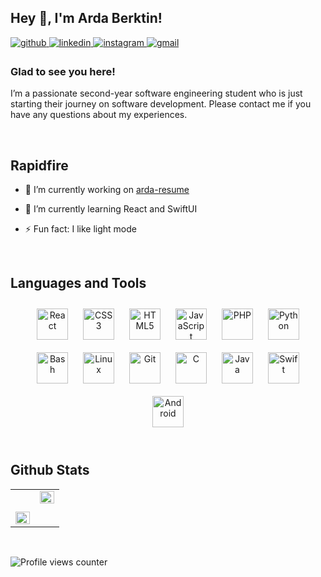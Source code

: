 ## Hey 👋, I'm Arda Berktin!  
  

<a href="https://github.com/ardaberktin" target="_blank">
<img src=https://img.shields.io/badge/github-%2324292e.svg?&style=for-the-badge&logo=github&logoColor=white alt=github style="margin-bottom: 5px;" />
</a>
<a href="https://linkedin.com/in/arda-berktin-861852253" target="_blank">
<img src=https://img.shields.io/badge/linkedin-%23000000.svg?&style=for-the-badge&logo=linkedin&logoColor=white alt=linkedin style="margin-bottom: 5px;" />
</a>
<a href="https://instagram.com/ardaberktin" target="_blank">
<img src=https://img.shields.io/badge/instagram-%23000000.svg?&style=for-the-badge&logo=instagram&logoColor=white alt=instagram style="margin-bottom: 5px;" />
</a>  

<a href="mailto:arberktin@gmail.com" target="_blank">
<img src=https://img.shields.io/badge/Gmail-%23000000.svg?&style=for-the-badge&logo=gmail&logoColor=white alt=gmail style="margin-bottom: 5px;" />
</a>  
  



### Glad to see you here!  
I’m a passionate second-year software engineering student who is just starting their journey on software development. Please contact me if you have any questions about my experiences.
  

<br/>  


## Rapidfire  
<div align="left"> 

- 🔭 I’m currently working on [arda-resume](https://github.com/ardaberktin/arda-resume)  
  

- 📖 I’m currently learning React and SwiftUI  
  

- ⚡ Fun fact: I like light mode  


</div> 

<br/>  


## Languages and Tools  
<div align="center">  
<a href="https://reactjs.org/" target="_blank"><img style="margin: 10px" src="https://profilinator.rishav.dev/skills-assets/react-original-wordmark.svg" alt="React" height="50" /></a>  
<a href="https://www.w3schools.com/css/" target="_blank"><img style="margin: 10px" src="https://profilinator.rishav.dev/skills-assets/css3-original-wordmark.svg" alt="CSS3" height="50" /></a>  
<a href="https://en.wikipedia.org/wiki/HTML5" target="_blank"><img style="margin: 10px" src="https://profilinator.rishav.dev/skills-assets/html5-original-wordmark.svg" alt="HTML5" height="50" /></a>  
<a href="https://www.javascript.com/" target="_blank"><img style="margin: 10px" src="https://profilinator.rishav.dev/skills-assets/javascript-original.svg" alt="JavaScript" height="50" /></a>  
<a href="https://www.php.net/" target="_blank"><img style="margin: 10px" src="https://profilinator.rishav.dev/skills-assets/php-original.svg" alt="PHP" height="50" /></a>  
<a href="https://www.python.org/" target="_blank"><img style="margin: 10px" src="https://profilinator.rishav.dev/skills-assets/python-original.svg" alt="Python" height="50" /></a>  
<a href="https://www.gnu.org/software/bash/" target="_blank"><img style="margin: 10px" src="https://profilinator.rishav.dev/skills-assets/gnu_bash-icon.svg" alt="Bash" height="50" /></a>  
<a href="https://www.linux.org/" target="_blank"><img style="margin: 10px" src="https://profilinator.rishav.dev/skills-assets/linux-original.svg" alt="Linux" height="50" /></a>  
<a href="https://github.com/" target="_blank"><img style="margin: 10px" src="https://profilinator.rishav.dev/skills-assets/git-scm-icon.svg" alt="Git" height="50" /></a>  
<a href="https://www.cprogramming.com/" target="_blank"><img style="margin: 10px" src="https://profilinator.rishav.dev/skills-assets/c-original.svg" alt="C" height="50" /></a>  
<a href="https://www.java.com/" target="_blank"><img style="margin: 10px" src="https://profilinator.rishav.dev/skills-assets/java-original-wordmark.svg" alt="Java" height="50" /></a>  
<a href="https://developer.apple.com/swift/" target="_blank"><img style="margin: 10px" src="https://profilinator.rishav.dev/skills-assets/swift-original-wordmark.svg" alt="Swift" height="50" /></a>  
<a href="https://www.android.com/intl/en_in/" target="_blank"><img style="margin: 10px" src="https://profilinator.rishav.dev/skills-assets/android-original-wordmark.svg" alt="Android" height="50" /></a>  
</div>  

<br/>  


## Github Stats  
<table><tr><td valign="top" width="50%">

## <img src="https://github-readme-stats.vercel.app/api?username=ardaberktin&show_icons=true&count_private=true&hide_border=true" align="left" style="width: 100%" />

</td><td valign="top" width="50%">

<img src="https://github-readme-stats.vercel.app/api/top-langs/?username=ardaberktin&hide_border=true&layout=compact" align="left" style="width: 100%" />

</td></tr></table>  

<br/>  


![Profile views counter](https://komarev.com/ghpvc/?username=ardaberktin&&style=flat-square)

<br/>  


<br />

<!-- <div align="center">Generated using <a href="https://profilinator.rishav.dev/" target="_blank">Github Profilinator</a></div> -->
